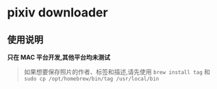 # pixiv downloader

## 使用说明

**只在 MAC 平台开发,其他平台均未测试**

> 如果想要保存照片的作者、标签和描述,请先使用 `brew install tag` 和 `sudo cp /opt/homebrew/bin/tag /usr/local/bin`